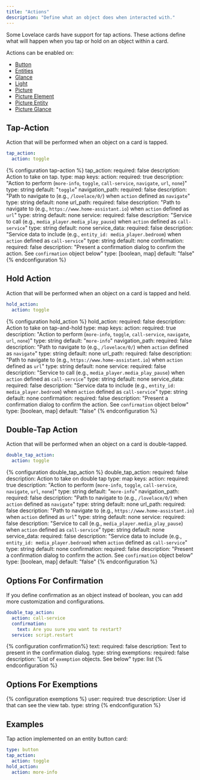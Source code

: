 ```yaml
---
title: "Actions"
description: "Define what an object does when interacted with."
---
```


Some Lovelace cards have support for tap actions. These actions define what will happen when you tap or hold on an object within a card.

Actions can be enabled on:

- [Button](/lovelace/button/)
- [Entities](/lovelace/entities/)
- [Glance](/lovelace/glance/)
- [Light](/lovelace/light/)
- [Picture](/lovelace/picture/)
- [Picture Element](/lovelace/picture-elements/)
- [Picture Entity](/lovelace/picture-entity/)
- [Picture Glance](/lovelace/picture-glance/)

## Tap-Action

Action that will be performed when an object on a card is tapped.

```yaml
tap_action:
  action: toggle
```

{% configuration tap-action %}
tap_action:
  required: false
  description: Action to take on tap.
  type: map
  keys:
    action:
      required: true
      description: "Action to perform (`more-info`, `toggle`, `call-service`, `navigate`, `url`, `none`)"
      type: string
      default: "`toggle`"
    navigation_path:
      required: false
      description: "Path to navigate to (e.g., `/lovelace/0/`) when `action` defined as `navigate`"
      type: string
      default: none
    url_path:
      required: false
      description: "Path to navigate to (e.g., `https://www.home-assistant.io`) when `action` defined as `url`"
      type: string
      default: none
    service:
      required: false
      description: "Service to call (e.g., `media_player.media_play_pause`) when `action` defined as `call-service`"
      type: string
      default: none
    service_data:
      required: false
      description: "Service data to include (e.g., `entity_id: media_player.bedroom`) when `action` defined as `call-service`"
      type: string
      default: none
    confirmation:
      required: false
      description: "Present a confirmation dialog to confirm the action. See `confirmation` object below"
      type: [boolean, map]
      default: "false"
{% endconfiguration %}

## Hold Action

Action that will be performed when an object on a card is tapped and held.

```yaml
hold_action:
  action: toggle
```

{% configuration hold_action %}
hold_action:
  required: false
  description: Action to take on tap-and-hold
  type: map
  keys:
    action:
      required: true
      description: "Action to perform (`more-info`, `toggle`, `call-service`, `navigate`, `url`, `none`)"
      type: string
      default: "`more-info`"
    navigation_path:
      required: false
      description: "Path to navigate to (e.g., `/lovelace/0/`) when `action` defined as `navigate`"
      type: string
      default: none
    url_path:
      required: false
      description: "Path to navigate to (e.g., `https://www.home-assistant.io`) when `action` defined as `url`"
      type: string
      default: none
    service:
      required: false
      description: "Service to call (e.g., `media_player.media_play_pause`) when `action` defined as `call-service`"
      type: string
      default: none
    service_data:
      required: false
      description: "Service data to include (e.g., `entity_id: media_player.bedroom`) when `action` defined as `call-service`"
      type: string
      default: none
    confirmation:
      required: false
      description: "Present a confirmation dialog to confirm the action. See `confirmation` object below"
      type: [boolean, map]
      default: "false"
{% endconfiguration %}

## Double-Tap Action

Action that will be performed when an object on a card is double-tapped.

```yaml
double_tap_action:
  action: toggle
```

{% configuration double_tap_action %}
double_tap_action:
  required: false
  description: Action to take on double tap
  type: map
  keys:
    action:
      required: true
      description: "Action to perform (`more-info`, `toggle`, `call-service`, `navigate`, `url`, `none`)"
      type: string
      default: "`more-info`"
    navigation_path:
      required: false
      description: "Path to navigate to (e.g., `/lovelace/0/`) when `action` defined as `navigate`"
      type: string
      default: none
    url_path:
      required: false
      description: "Path to navigate to (e.g., `https://www.home-assistant.io`) when `action` defined as `url`"
      type: string
      default: none
    service:
      required: false
      description: "Service to call (e.g., `media_player.media_play_pause`) when `action` defined as `call-service`"
      type: string
      default: none
    service_data:
      required: false
      description: "Service data to include (e.g., `entity_id: media_player.bedroom`) when `action` defined as `call-service`"
      type: string
      default: none
    confirmation:
      required: false
      description: "Present a confirmation dialog to confirm the action. See `confirmation` object below"
      type: [boolean, map]
      default: "false"
{% endconfiguration %}

## Options For Confirmation

If you define confirmation as an object instead of boolean, you can add more customization and configurations.

```yaml
double_tap_action:
  action: call-service
  confirmation:
    text: Are you sure you want to restart?
  service: script.restart
```

{% configuration confirmation%}
text:
  required: false
  description: Text to present in the confirmation dialog.
  type: string
exemptions:
  required: false
  description: "List of `exemption` objects. See below"
  type: list
{% endconfiguration %}

## Options For Exemptions

{% configuration exemptions %}
user:
  required: true
  description: User id that can see the view tab.
  type: string
{% endconfiguration %}

## Examples

Tap action implemented on an entity button card:

```yaml
type: button
tap_action:
  action: toggle
hold_action:
  action: more-info
```
